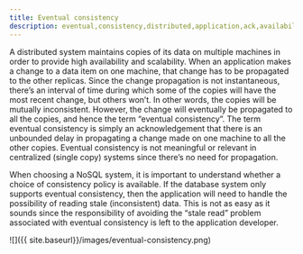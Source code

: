 ```yaml
---
title: Eventual consistency
description: eventual,consistency,distributed,application,ack,availability,scalability
---
```


A distributed system maintains copies of its data on multiple machines in order to provide high availability and scalability.
When an application makes a change to a data item on one machine, that change has to be propagated to the other replicas.
Since the change propagation is not instantaneous, there’s an interval of time during which some of the copies will have the most recent change, but others won’t.
In other words, the copies will be mutually inconsistent. However, the change will eventually be propagated to all the copies, and hence the term “eventual consistency”.
The term eventual consistency is simply an acknowledgement that there is an unbounded delay in propagating a change made on one machine to all the other copies.
Eventual consistency is not meaningful or relevant in centralized (single copy) systems since there’s no need for propagation.

When choosing a NoSQL system, it is important to understand whether a choice of consistency policy is available.
If the database system only supports eventual consistency, then the application will need to handle the possibility of reading stale (inconsistent) data.
This is not as easy as it sounds since the responsibility of avoiding the “stale read” problem associated with eventual consistency is left to the application developer.


![]({{ site.baseurl}}/images/eventual-consistency.png)
